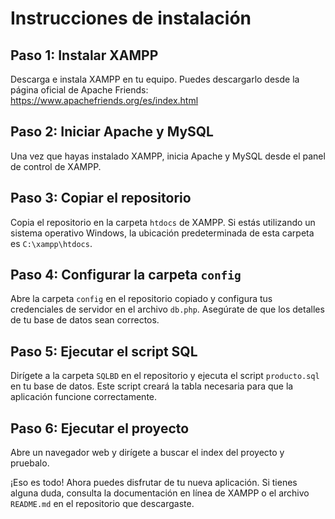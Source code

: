 # Instrucciones de instalación

## Paso 1: Instalar XAMPP
Descarga e instala XAMPP en tu equipo. Puedes descargarlo desde la página oficial de Apache Friends: https://www.apachefriends.org/es/index.html

## Paso 2: Iniciar Apache y MySQL
Una vez que hayas instalado XAMPP, inicia Apache y MySQL desde el panel de control de XAMPP.

## Paso 3: Copiar el repositorio
Copia el repositorio en la carpeta `htdocs` de XAMPP. Si estás utilizando un sistema operativo Windows, la ubicación predeterminada de esta carpeta es `C:\xampp\htdocs`.

## Paso 4: Configurar la carpeta `config`
Abre la carpeta `config` en el repositorio copiado y configura tus credenciales de servidor en el archivo `db.php`. Asegúrate de que los detalles de tu base de datos sean correctos.

## Paso 5: Ejecutar el script SQL
Dirígete a la carpeta `SQLBD` en el repositorio y ejecuta el script `producto.sql` en tu base de datos. Este script creará la tabla necesaria para que la aplicación funcione correctamente.

## Paso 6: Ejecutar el proyecto
Abre un navegador web y dirígete a buscar el index del proyecto y pruebalo.

¡Eso es todo! Ahora puedes disfrutar de tu nueva aplicación. Si tienes alguna duda, consulta la documentación en línea de XAMPP o el archivo `README.md` en el repositorio que descargaste.
